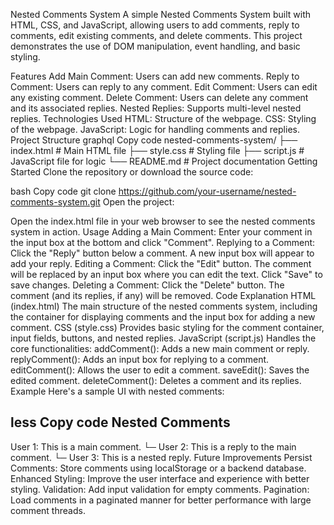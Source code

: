 Nested Comments System
A simple Nested Comments System built with HTML, CSS, and JavaScript, allowing users to add comments, reply to comments, edit existing comments, and delete comments. This project demonstrates the use of DOM manipulation, event handling, and basic styling.

Features
Add Main Comment: Users can add new comments.
Reply to Comment: Users can reply to any comment.
Edit Comment: Users can edit any existing comment.
Delete Comment: Users can delete any comment and its associated replies.
Nested Replies: Supports multi-level nested replies.
Technologies Used
HTML: Structure of the webpage.
CSS: Styling of the webpage.
JavaScript: Logic for handling comments and replies.
Project Structure
graphql
Copy code
nested-comments-system/
├── index.html    # Main HTML file
├── style.css     # Styling file
├── script.js     # JavaScript file for logic
└── README.md     # Project documentation
Getting Started
Clone the repository or download the source code:

bash
Copy code
git clone https://github.com/your-username/nested-comments-system.git
Open the project:

Open the index.html file in your web browser to see the nested comments system in action.
Usage
Adding a Main Comment:
Enter your comment in the input box at the bottom and click "Comment".
Replying to a Comment:
Click the "Reply" button below a comment. A new input box will appear to add your reply.
Editing a Comment:
Click the "Edit" button. The comment will be replaced by an input box where you can edit the text. Click "Save" to save changes.
Deleting a Comment:
Click the "Delete" button. The comment (and its replies, if any) will be removed.
Code Explanation
HTML (index.html)
The main structure of the nested comments system, including the container for displaying comments and the input box for adding a new comment.
CSS (style.css)
Provides basic styling for the comment container, input fields, buttons, and nested replies.
JavaScript (script.js)
Handles the core functionalities:
addComment(): Adds a new main comment or reply.
replyComment(): Adds an input box for replying to a comment.
editComment(): Allows the user to edit a comment.
saveEdit(): Saves the edited comment.
deleteComment(): Deletes a comment and its replies.
Example
Here's a sample UI with nested comments:

less
Copy code
Nested Comments
---------------------------
User 1: This is a main comment.
    └─ User 2: This is a reply to the main comment.
        └─ User 3: This is a nested reply.
Future Improvements
Persist Comments: Store comments using localStorage or a backend database.
Enhanced Styling: Improve the user interface and experience with better styling.
Validation: Add input validation for empty comments.
Pagination: Load comments in a paginated manner for better performance with large comment threads.
